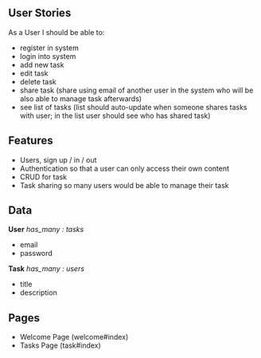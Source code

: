 ## User Stories

As a User I should be able to:
- register in system
- login into system
- add new task
- edit task
- delete task
- share task (share using email of another user in the system who will be also able to manage task afterwards)
- see list of tasks (list should auto-update when someone shares tasks with user; in the list user should see who has shared task)

## Features

- Users, sign up / in / out
- Authentication so that a user can only access their own content
- CRUD for task
- Task sharing so many users would be able to manage their task

## Data 

**User**
_has_many : tasks_
 - email 
 - password
 
**Task**
_has_many : users_
 - title
 - description
 
## Pages 
  - Welcome Page (welcome#index)
  - Tasks Page (task#index)
 
 